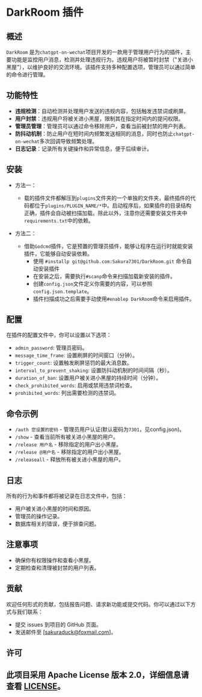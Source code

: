 # DarkRoom 插件

## 概述
`DarkRoom` 是为`chatgpt-on-wechat`项目开发的一款用于管理用户行为的插件，主要功能是监控用户消息，检测并处理违规行为。违规用户将被暂时封禁（"关进小黑屋"），以维护良好的交流环境。该插件支持多种配置选项，管理员可以通过简单的命令进行管理。

## 功能特性
- **违规检测**：自动检测并处理用户发送的违规内容，包括触发违禁词或刷屏。
- **用户封禁**：违规用户将被关进小黑屋，限制其在指定时间内的提问权限。
- **管理员管理**：管理员可以通过命令移除用户，查看当前被封禁的用户列表。
- **防抖动机制**：防止用户在短时间内频繁发送相同的消息，同时也防止`chatgpt-on-wechat`多次回调导致频繁处理。
- **日志记录**：记录所有关键操作和异常信息，便于后续审计。

## 安装
- 方法一：
  - 载的插件文件都解压到`plugins`文件夹的一个单独的文件夹，最终插件的代码都位于`plugins/PLUGIN_NAME/*`中。启动程序后，如果插件的目录结构正确，插件会自动被扫描加载。除此以外，注意你还需要安装文件夹中`requirements.txt`中的依赖。

- 方法二：
  - 借助`Godcmd`插件，它是预置的管理员插件，能够让程序在运行时就能安装插件，它能够自动安装依赖。
    - 使用 `#installp git@github.com:Sakura7301/DarkRoom.git` 命令自动安装插件
    - 在安装之后，需要执行`#scanp`命令来扫描加载新安装的插件。
    - 创建`config.json`文件定义你需要的内容，可以参照`config.json.template`。
    - 插件扫描成功之后需要手动使用`#enablep DarkRoom`命令来启用插件。


## 配置
在插件的配置文件中，你可以设置以下选项：
- `admin_password`: 管理员密码。
- `message_time_frame`: 设置刷屏的时间窗口（分钟）。
- `trigger_count`: 设置触发刷屏惩罚的最大消息数。
- `interval_to_prevent_shaking`: 设置防抖动机制的时间间隔（秒）。
- `duration_of_ban`: 设置用户被关进小黑屋的持续时间（分钟）。
- `check_prohibited_words`: 启用或禁用违禁词检查。
- `prohibited_words`: 列出需要检测的违禁词。

## 命令示例
- `/auth 您设置的密码` - 管理员用户认证(默认密码为`7301`，见config.json)。
- `/show` - 查看当前所有被关进小黑屋的用户。
- `/release 用户名` - 移除指定的用户出小黑屋。
- `/release @用户名` - 移除指定的用户出小黑屋。
- `/releaseall` - 释放所有被关进小黑屋的用户。

## 日志
所有的行为和事件都将被记录在日志文件中，包括：
- 用户被关进小黑屋的时间和原因。
- 管理员的操作记录。
- 数据库相关的错误，便于排查问题。

## 注意事项
- 确保你有权限操作和查看小黑屋。
- 定期检查和清理被封禁的用户列表。

## 贡献
欢迎任何形式的贡献，包括报告问题、请求新功能或提交代码。你可以通过以下方式与我们联系：

- 提交 issues 到项目的 GitHub 页面。
- 发送邮件至 [sakuraduck@foxmail.com]。

## 许可
此项目采用 Apache License 版本 2.0，详细信息请查看 [LICENSE](LICENSE)。
---
